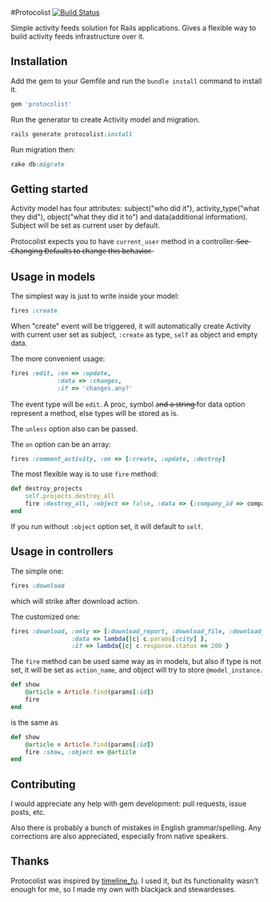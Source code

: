 #Protocolist [![Build Status](https://secure.travis-ci.org/welldan97/protocolist.png?branch=master)](http://travis-ci.org/welldan97/protocolist)

Simple activity feeds solution for Rails applications. Gives a flexible way to build activity feeds infrastructure over it.

Installation
------------

Add the gem to your Gemfile and run the `bundle install` command to install it.

```ruby
gem 'protocolist'
```

Run the generator to create Activity model and migration.

```ruby
rails generate protocolist:install
```

Run migration then:

```ruby
rake db:migrate
```

Getting started
---------------

Activity model has four attributes: subject("who did it"), activity_type("what
they did"), object("what they did it to") and data(additional information). Subject will be
set as current user by default.

Protocolist expects you to have `current_user` method in a controller.
̶S̶e̶e̶ ̶C̶h̶a̶n̶g̶i̶n̶g̶ ̶D̶e̶f̶a̶u̶l̶t̶s̶ ̶t̶o̶ ̶c̶h̶a̶n̶g̶e̶ ̶t̶h̶i̶s̶ ̶b̶e̶h̶a̶v̶i̶o̶r̶.̶

Usage in models
---------------

The simplest way is just to write inside your model:

```ruby
fires :create
```

When "create" event will be triggered,  it will automatically create
Activity with current user set as subject, `:create` as type,
`self` as object and empty data.

The more convenient usage:

```ruby
fires :edit, :on => :update,
             :data => :changes,
             :if => 'changes.any?'
```

The event type will be `edit`. A proc, symbol a̶n̶d̶ ̶a̶ ̶s̶t̶r̶i̶n̶g̶ for data
option represent a method, else types will be stored as is.

The `unless` option also can be passed.

The `on` option can be an array:

```ruby
fires :comment_activity, :on => [:create, :update, :destroy]
```

The most flexible way is to use `fire` method:

```ruby
def destroy_projects
    self.projects.destroy_all
    fire :destroy_all, :object => false, :data => {:company_id => company_id}
end
```

If you run without `:object` option set, it will default to `self`.

Usage in controllers
--------------------

The simple one:

```ruby
fires :download
```

which will strike after download action.

The customized one:

```ruby
fires :download, :only => [:download_report, :download_file, :download_map],
                 :data => lambda{|c| c.params[:city] },
                 :if => lambda{|c| c.response.status == 200 }
```

The `fire` method can be used same way as in models, but also if type is not
set, it will be set as `action_name`, and object will try to store `@model_instance`.

```ruby
def show
    @article = Article.find(params[:id])
    fire
end
```
is the same as

```ruby
def show
    @article = Article.find(params[:id])
    fire :show, :object => @article
end
```

Contributing
------------
I would appreciate any help with gem development: pull requests, issue
posts, etc.


Also there is probably a bunch of mistakes in English grammar/spelling. Any
corrections are also appreciated, especially from native speakers.

Thanks
--------------
Protocolist was inspired by
[timeline_fu](https://github.com/jamesgolick/timeline_fu).  I used it,
but its functionality wasn't enough for me, so I made my own with
blackjack and stewardesses.



